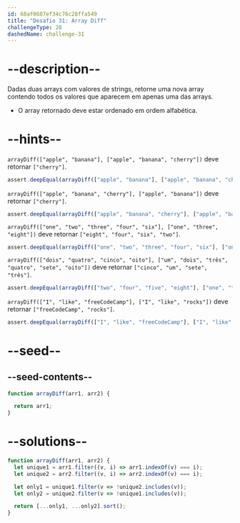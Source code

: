 ```yaml
---
id: 68af0687ef34c76c28ffa549
title: "Desafio 31: Array Diff"
challengeType: 28
dashedName: challenge-31
---
```


# --description--

Dadas duas arrays com valores de strings, retorne uma nova array contendo todos os valores que aparecem em apenas uma das arrays.

- O array retornado deve estar ordenado em ordem alfabética.

# --hints--

`arrayDiff(["apple", "banana"], ["apple", "banana", "cherry"])` deve retornar `["cherry"]`.

```js
assert.deepEqual(arrayDiff(["apple", "banana"], ["apple", "banana", "cherry"]), ["cherry"]);
```

`arrayDiff(["apple", "banana", "cherry"], ["apple", "banana"])` deve retornar `["cherry"]`.

```js
assert.deepEqual(arrayDiff(["apple", "banana", "cherry"], ["apple", "banana"]), ["cherry"]);
```

`arrayDiff(["one", "two", "three", "four", "six"], ["one", "three", "eight"])` deve retornar `["eight", "four", "six", "two"]`.

```js
assert.deepEqual(arrayDiff(["one", "two", "three", "four", "six"], ["one", "three", "eight"]), ["eight", "four", "six", "two"]);
```

`arrayDiff(["dois", "quatro", "cinco", "oito"], ["um", "dois", "três", "quatro", "sete", "oito"])` deve retornar `["cinco", "um", "sete", "três"]`.

```js
assert.deepEqual(arrayDiff(["two", "four", "five", "eight"], ["one", "two", "three", "four", "seven", "eight"]), ["five", "one", "seven", "three"]);
```

`arrayDiff(["I", "like", "freeCodeCamp"], ["I", "like", "rocks"])` deve retornar `["freeCodeCamp", "rocks"]`.

```js
assert.deepEqual(arrayDiff(["I", "like", "freeCodeCamp"], ["I", "like", "rocks"]), ["freeCodeCamp", "rocks"]);
```

# --seed--

## --seed-contents--

```js
function arrayDiff(arr1, arr2) {

  return arr1;
}
```

# --solutions--

```js
function arrayDiff(arr1, arr2) {
  let unique1 = arr1.filter((v, i) => arr1.indexOf(v) === i);
  let unique2 = arr2.filter((v, i) => arr2.indexOf(v) === i);

  let only1 = unique1.filter(v => !unique2.includes(v));
  let only2 = unique2.filter(v => !unique1.includes(v));

  return [...only1, ...only2].sort();
}
```
